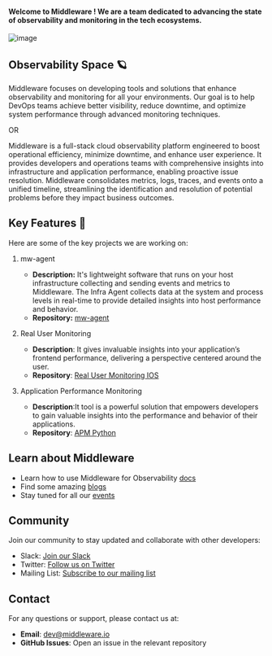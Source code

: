 #### Welcome to Middleware ! We are a team dedicated to advancing the state of observability and monitoring in the tech ecosystems. 


![image](https://github.com/user-attachments/assets/da5d3b3b-cd41-4dbc-b322-235eb1e7b0de)


## Observability Space 🪐

Middleware focuses on developing tools and solutions that enhance observability and monitoring for all your environments. Our goal is to help DevOps teams achieve better visibility, reduce downtime, and optimize system performance through advanced monitoring techniques.

 OR 

Middleware is a full-stack cloud observability platform engineered to boost operational efficiency, minimize downtime, and enhance user experience. It provides developers and operations teams with comprehensive insights into infrastructure and application performance, enabling proactive issue resolution. Middleware consolidates metrics, logs, traces, and events onto a unified timeline, streamlining the identification and resolution of potential problems before they impact business outcomes.

## Key Features 🚀

Here are some of the key projects we are working on:

1. mw-agent 
   - **Description:** It's lightweight software that runs on your host infrastructure collecting and sending events and metrics to Middleware. The Infra Agent collects data at the system and process levels in real-time to provide detailed insights into host performance and behavior.
   - **Repository:** [mw-agent](https://github.com/middleware-labs/mw-agent)

2. Real User Monitoring
   - **Description**: It gives invaluable insights into your application’s frontend performance, delivering a perspective centered around the user.
   - **Repository**: [Real User Monitoring IOS ](https://github.com/middleware-labs/middleware-ios)


3. Application Performance Monitoring
   - **Description**:It tool is a powerful solution that empowers developers to gain valuable insights into the performance and behavior of their applications.
   - **Repository**: [APM Python ](https://github.com/middleware-labs/agent-apm-python) 

## Learn about Middleware 

- Learn how to use Middleware for Observability [docs](https://docs.middleware.io/quickstart)
- Find some amazing [blogs](https://middleware.io/blog/)
- Stay tuned for all our [events](https://middleware.io/events/)


## Community

Join our community to stay updated and collaborate with other developers:

- Slack: [Join our Slack](https://middleware-labs-slack-invite.com)
- Twitter: [Follow us on Twitter](https://x.com/middleware_labs)
- Mailing List: [Subscribe to our mailing list](https://middleware-labs-mailing-list.com)


## Contact

For any questions or support, please contact us at:

- **Email**: dev@middleware.io
- **GitHub Issues**: Open an issue in the relevant repository



